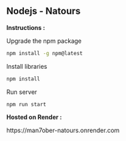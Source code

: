 ## Nodejs - Natours

**Instructions :**

Upgrade the npm package

```bash
npm install -g npm@latest
```

Install libraries

```bash
npm install
```

Run server
```bash
npm run start
```

**Hosted on Render :**

<link>https://man7ober-natours.onrender.com</link>
